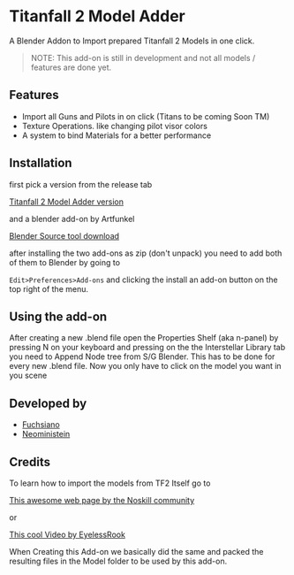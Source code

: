 
# Titanfall 2 Model Adder

A Blender Addon to Import prepared Titanfall 2 Models in one click.

> NOTE:
> This add-on is still in development and not all models / features are done yet.


## Features
- Import all Guns and Pilots in on click (Titans to be coming Soon TM)
- Texture Operations. like changing pilot visor colors
- A system to bind Materials for a better performance

## Installation
first pick a version from the release tab

[Titanfall 2 Model Adder version](https://github.com/Fuchsiano/Titanfall-2_Model_Adder/releases)

and a blender add-on by Artfunkel

[Blender Source tool download](http://steamreview.org/BlenderSourceTools/)

after installing the two add-ons as zip (don't unpack) you need to add both of them to Blender by going to  

``Edit>Preferences>Add-ons``
and clicking the install an add-on button on the top right of the menu.


## Using the add-on
After creating a new .blend file  open the Properties Shelf (aka n-panel) by pressing N on your keyboard and pressing  on the the Interstellar Library tab you need to Append Node tree from S/G Blender. This has to be done for every new .blend file.
Now you only have to click on the model you want in you scene


## Developed by

- [Fuchsiano](https://github.com/Fuchsiano)
- [Neoministein](https://github.com/Neoministein)

## Credits 

To learn how to import the models from TF2 Itself go to

[This awesome web page by the Noskill community](https://noskill.gitbook.io/titanfall2/r2-ripping/model-ripping)

or 

[This cool Video by EyelessRook](https://youtu.be/CeO1w9Qe6MY?si=QOaywmcXoPgW1i9T)

When Creating this Add-on we basically did  the same and packed the resulting files in the Model folder to be used by this add-on.


